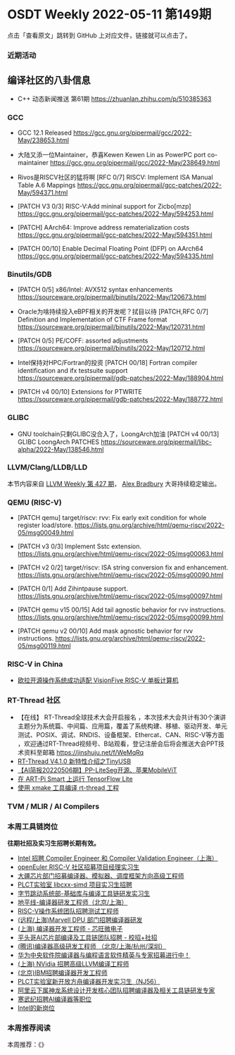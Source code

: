 # OSDT Weekly 2022-05-11 第149期

点击「查看原文」跳转到 GitHub 上对应文件，链接就可以点击了。

### 近期活动

## 编译社区的八卦信息

- C++ 动态新闻推送 第61期 https://zhuanlan.zhihu.com/p/510385363

### GCC

- GCC 12.1 Released
  https://gcc.gnu.org/pipermail/gcc/2022-May/238653.html

- 大陆又添一位Maintainer，恭喜Kewen
  Kewen Lin as PowerPC port co-maintainer
  https://gcc.gnu.org/pipermail/gcc/2022-May/238649.html

- Rivos是RISCV社区的猛将啊
  [RFC 0/7] RISCV: Implement ISA Manual Table A.6 Mappings
  https://gcc.gnu.org/pipermail/gcc-patches/2022-May/594371.html

- [PATCH V3 0/3] RISC-V:Add mininal support for Zicbo[mzp]
  https://gcc.gnu.org/pipermail/gcc-patches/2022-May/594253.html

- [PATCH] AArch64: Improve address rematerialization costs
  https://gcc.gnu.org/pipermail/gcc-patches/2022-May/594351.html

- [PATCH 00/10] Enable Decimal Floating Point (DFP) on AArch64
  https://gcc.gnu.org/pipermail/gcc-patches/2022-May/594335.html

### Binutils/GDB

- [PATCH 0/5] x86/Intel: AVX512 syntax enhancements
  https://sourceware.org/pipermail/binutils/2022-May/120673.html

- Oracle为啥持续投入eBPF相关的开发呢？拭目以待
  [PATCH,RFC 0/7] Definition and Implementation of CTF Frame format
  https://sourceware.org/pipermail/binutils/2022-May/120731.html

- [PATCH 0/5] PE/COFF: assorted adjustments
  https://sourceware.org/pipermail/binutils/2022-May/120712.html

- Intel保持对HPC/Fortran的投资
  [PATCH 00/18] Fortran compiler identification and ifx testsuite support
  https://sourceware.org/pipermail/gdb-patches/2022-May/188904.html

- [PATCH v4 00/10] Extensions for PTWRITE
  https://sourceware.org/pipermail/gdb-patches/2022-May/188772.html

### GLIBC

- GNU toolchain只剩GLIBC没合入了，LoongArch加油
  [PATCH v4 00/13] GLIBC LoongArch PATCHES
  https://sourceware.org/pipermail/libc-alpha/2022-May/138546.html

### LLVM/Clang/LLDB/LLD

本节内容来自 [LLVM Weekly 第 427 期](http://llvmweekly.org/issue/427)，
[Alex Bradbury](https://www.linkedin.com/in/alex-bradbury/) 大哥持续稳定输出。

### QEMU (RISC-V)

- [PATCH qemu] target/riscv: rvv: Fix early exit condition for whole register load/store.
  https://lists.gnu.org/archive/html/qemu-riscv/2022-05/msg00049.html

- [PATCH v3 0/3] Implement Sstc extension.
  https://lists.gnu.org/archive/html/qemu-riscv/2022-05/msg00063.html

- [PATCH v2 0/2] target/riscv: ISA string conversion fix and enhancement.
  https://lists.gnu.org/archive/html/qemu-riscv/2022-05/msg00090.html

- [PATCH 0/1] Add Zihintpause support.
  https://lists.gnu.org/archive/html/qemu-riscv/2022-05/msg00097.html

- [PATCH qemu v15 00/15] Add tail agnostic behavior for rvv instructions.
  https://lists.gnu.org/archive/html/qemu-riscv/2022-05/msg00099.html

- [PATCH qemu v2 00/10] Add mask agnostic behavior for rvv instructions.
  https://lists.gnu.org/archive/html/qemu-riscv/2022-05/msg00119.html

### RISC-V in China

- [欧拉开源操作系统成功适配 VisionFive RISC-V 单板计算机](https://mp.weixin.qq.com/s/UFTtKzOrqR2XVrOlq1ECmw)

### RT-Thread 社区

- 【在线】 RT-Thread全球技术大会开启报名  ，本次技术大会共计有30个演讲主题分为系统篇、中间篇、应用篇，覆盖了系统构建、移植、驱动开发、单元测试、POSIX、调试、RNDIS、设备框架、Ethercat、CAN、RISC-V等方面 ，欢迎通过RT-Thread视频号、B站观看，登记注册会后将会推送大会PPT技术资料至邮箱 https://jinshuju.net/f/WeMqRq
- [RT-Thread V4.1.0 新特性介绍之TinyUSB](https://mp.weixin.qq.com/s/ANmus1QuhgBjhTFxGm0Dlg)
- [【AI简报20220506期】PP-LiteSeg开源、苹果MobileViT](https://mp.weixin.qq.com/s/Ce4dPm371haKREviHpo0PQ)
- [在 ART-Pi Smart 上运行 TensorFlow Lite](https://mp.weixin.qq.com/s/T_LdhpunU83BjVMVJ0LxTg)
- [使用 xmake 工具编译 rt-thread 工程](https://mp.weixin.qq.com/s/63QbOwu2razpDrkaMYpoFw)


### TVM / MLIR / AI Compilers

### 本周工具链岗位

**往期社招及实习生招聘长期有效。**

- [Intel 招聘 Compiler Engineer 和 Compiler Validation Engineer（上海）](https://mp.weixin.qq.com/s/I3DWxXODNoLRr0kN2xMZLQ)
- [openEuler RISC-V 社区招募项目经理实习生](https://mp.weixin.qq.com/s/ejXV4xLmBOxZ3Oold3TuqQ)
- [大疆芯片部门招募编译器、模拟器、调度框架方向高级工程师](https://mp.weixin.qq.com/s/Wn5NzAtUTwQNXKRvMVQWLA)
- [PLCT实验室 libcxx-simd 项目实习生招聘](https://mp.weixin.qq.com/s/EIVx5cY74GlodirySY97Qw)
- [字节跳动系统部-基础库与编译工具链研发实习生](https://mp.weixin.qq.com/s/DrN1V3laXPapFISf7Nz5ug)
- [地平线-编译器研发工程师（北京/上海）](https://mp.weixin.qq.com/s/MYObl7iWIbyrTz9hCmKWYA)
- [RISC-V操作系统团队招聘测试工程师](https://mp.weixin.qq.com/s/inLFS4pI1F74m_oJ2I7xjQ)
- [(远程/上海)Marvell DPU 部门招聘编译器研发](https://mp.weixin.qq.com/s/B6JjAhF3TZjezD1tjYHDaw)
- [(上海) 编译器开发工程师 - 芯旺微电子](https://mp.weixin.qq.com/s/nqe1-7qffnc0CaejYkpKyw)
- [平头哥AI芯片部编译及工具链团队招聘 - 校招+社招](https://mp.weixin.qq.com/s/kARbXtJotRPCNMrV-yOanA)
- [(腾讯)编译器高级研发工程师 （北京/上海/杭州/深圳）](https://mp.weixin.qq.com/s/DF-2qmHmpKZtJ1djHXM1Ug)
- [华为中央软件院编译器与编程语言软件精英与专家招募进行中！](https://mp.weixin.qq.com/s/VshbvWegM3eCdgK9d6v46A)
- [(上海) NVidia 招聘高级LLVM编译工程师](https://mp.weixin.qq.com/s/y6UmneY-UvzyhEvyCaoyEg)
- [(北京)IBM招聘编译器开发工程师](https://mp.weixin.qq.com/s/B_d1gjyrgncevOGWnV_Jfw)
- [PLCT实验室新开放方舟编译器开发实习生（NJ56）](https://mp.weixin.qq.com/s/lPp5RvjYhpDIGsp-luLzKQ)
- [阿里云下属神龙系统设计开发核心团队招聘编译器及相关工具链研发专家](https://mp.weixin.qq.com/s/h3ELBXBHfNjZCyCRixqnOQ)
- [寒武纪招聘AI编译器等职位](https://mp.weixin.qq.com/s/LWpDXEA2rJ1wx9mr8XoWxw)
- [Intel的新岗位](https://mp.weixin.qq.com/s/xs-deMCI4ob7WX0vIRZMZw)

### 本周推荐阅读

本周推荐：《》
